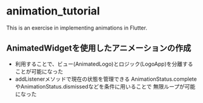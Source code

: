 # animation_tutorial

This is an exercise in implementing animations in Flutter.

## AnimatedWidgetを使用したアニメーションの作成
- 利用することで、ビュー(AnimatedLogo)とロジック(LogoApp)を分離することが可能になった
- addListenerメソッドで現在の状態を管理できる
  AnimationStatus.completeやAnimationStatus.dismissedなどを条件に用いることで
  無限ループが可能になった